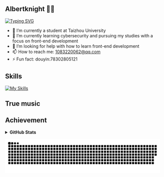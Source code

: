 ## Albertknight 🤖👋
[![Typing SVG](https://readme-typing-svg.demolab.com?font=Fira+Code&weight=600&size=32&letterSpacing=-1px&pause=1500&background=FF20A100&vCenter=true&width=700&height=60&lines=Albertknight's+introduction;A+novice+at+web+front-end+development)](https://git.io/typing-svg)

- 🔭 I’m currently a student at Taizhou University
- 🌱 I’m currently learning cybersecurity and pursuing my studies with a focus on front-end development
- 🤔 I’m looking for help with how to learn front-end development
- 📫 How to reach me: 1083220062@qq.com
- ⚡ Fun fact: douyin:78302805121


## Skills
[![My Skills](https://skillicons.dev/icons?i=ae,pr,ai,phpstorm,pycharm,idea,react,vite,vscode)](https://skillicons.dev)

## True music

## Achievement
<details>
 <summary><b>GitHub Stats</b></summary>
  <br/>
 
  ![Anurag's GitHub stats](https://github-readme-stats.vercel.app/api?username=AlBERTKNIGHT2023&theme=dark&show_icons=true)
</details>

 ![](https://raw.githubusercontent.com/Albertknight2023/Albertknight2023/refs/heads/output/github-contribution-grid-snake.svg)
<!--
**Albertknight2023/Albertknight2023** is a ✨ _special_ ✨ repository because its `README.md` (this file) appears on your GitHub profile.
Here are some ideas to get you started:
-->
